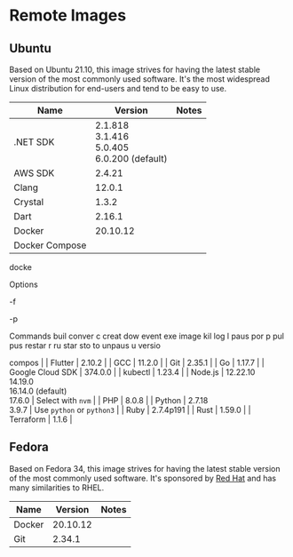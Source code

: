 # Remote Images

## Ubuntu

Based on Ubuntu 21.10, this image strives for having the latest stable version of the most commonly used software. It's the most widespread Linux distribution for end-users and tend to be easy to use.

<!-- BEGIN GENERATED SECTION: ubuntu -->

| Name | Version | Notes |
| ---- | ------- | ----- |
| .NET SDK | 2.1.818<br>3.1.416<br>5.0.405<br>6.0.200 (default) |
| AWS SDK | 2.4.21 |
| Clang | 12.0.1 |
| Crystal | 1.3.2 |
| Dart | 2.16.1 |
| Docker | 20.10.12 |
| Docker Compose | 
docke



Options





-f



-p

Commands
buil
conver
c
creat
dow
event
exe
image
kil
log
l
paus
por
p
pul
pus
restar
r
ru
star
sto
to
unpaus
u
versio

compos |
| Flutter | 2.10.2 |
| GCC | 11.2.0 |
| Git | 2.35.1 |
| Go | 1.17.7 |
| Google Cloud SDK | 374.0.0 |
| kubectl | 1.23.4 |
| Node.js | 12.22.10<br>14.19.0<br>16.14.0 (default)<br>17.6.0 | Select with `nvm` |
| PHP | 8.0.8 |
| Python | 2.7.18<br>3.9.7 | Use `python` or `python3` |
| Ruby | 2.7.4p191 |
| Rust | 1.59.0 |
| Terraform | 1.1.6 |

<!-- END GENERATED SECTION: ubuntu -->

## Fedora

Based on Fedora 34, this image strives for having the latest stable version of the most commonly used software. It's sponsored by [Red Hat](https://www.redhat.com/) and has many similarities to RHEL.

<!-- BEGIN GENERATED SECTION: fedora -->

| Name | Version | Notes |
| ---- | ------- | ----- |
| Docker | 20.10.12 |
| Git | 2.34.1 |

<!-- END GENERATED SECTION: fedora -->
